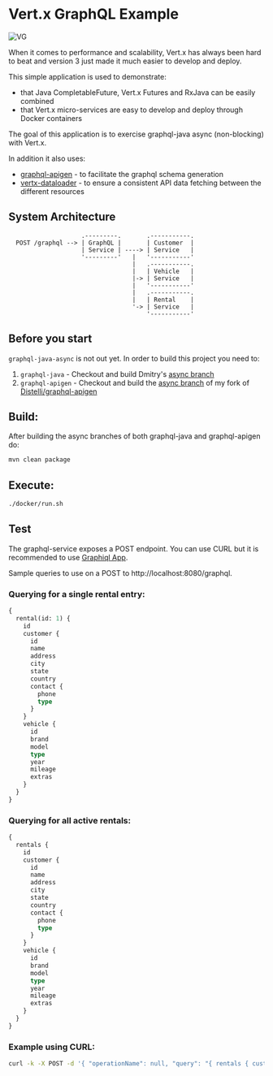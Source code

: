 # Vert.x GraphQL Example

![VG](https://raw.githubusercontent.com/bmsantos/vertx-graphql-example/master/vertx-graphql-mic-drop.png) 

When it comes to performance and scalability, Vert.x has always been hard to beat and version 3 just made it much easier to develop and deploy. 

This simple application is used to demonstrate:

- that Java CompletableFuture, Vert.x Futures and RxJava can be easily combined
- that Vert.x micro-services are easy to develop and deploy through Docker containers

The goal of this application is to exercise graphql-java async (non-blocking) with Vert.x.

In addition it also uses:

- [graphql-apigen](https://github.com/bmsantos/graphql-apigen/tree/async) - to facilitate the graphql schema generation
- [vertx-dataloader](https://github.com/engagingspaces/vertx-dataloader) - to ensure a consistent API data fetching between the different resources


## System Architecture 

```text
                    .---------.       .-----------.
  POST /graphql --> | GraphQL |       | Customer  |
                    | Service | ----> | Service   |
                    '---------'   |   '-----------'
                                  |   .-----------.   
                                  |   | Vehicle   |
                                  |-> | Service   |
                                  |   '-----------'
                                  |   .-----------.
                                  |   | Rental    |
                                  '-> | Service   |
                                      '-----------'
```


## Before you start

```graphql-java-async``` is not out yet. In order to build this project you need to:

 1. ```graphql-java``` - Checkout and build Dmitry's [async branch](https://github.com/dminkovsky/graphql-java/tree/async)
 1. ```graphql-apigen``` - Checkout and build the [async branch](https://github.com/bmsantos/graphql-apigen/tree/async) of my fork of [Distelli/graphql-apigen](https://github.com/bmsantos/graphql-apigen/tree/async)
 
## Build:

After building the async branches of both graphql-java and graphql-apigen do:

```sh
mvn clean package
```


## Execute:

```sh
./docker/run.sh
```


## Test

The graphql-service exposes a POST endpoint. You can use CURL but it is recommended to use [Graphiql App](https://github.com/skevy/graphiql-app).

Sample queries to use on a POST to http://localhost:8080/graphql.


### Querying for a single rental entry:
```graphql
{
  rental(id: 1) {
    id
    customer {
      id
      name
      address
      city
      state
      country
      contact {
        phone
        type
      }
    }
    vehicle {
      id
      brand
      model
      type
      year
      mileage
      extras
    }
  }
}
```


### Querying for all active rentals:
```graphql
{
  rentals {
    id
    customer {
      id
      name
      address
      city
      state
      country
      contact {
        phone
        type
      }
    }
    vehicle {
      id
      brand
      model
      type
      year
      mileage
      extras
    }
  }
}
```


### Example using CURL:
```bash
curl -k -X POST -d '{ "operationName": null, "query": "{ rentals { customer { name } vehicle { brand model } } }", "variables": "{}" }' http://localhost:8080/graphql
```
